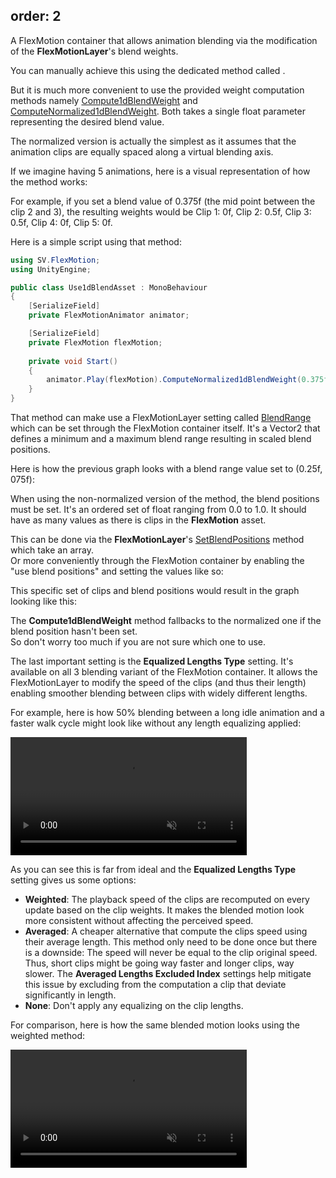 ﻿order: 2
---

<?# Figure Src="/img/documentation/use-flexmotion-assets-1d.jpg" Class="text-center" /?>

A FlexMotion container that allows animation blending via the modification of the **FlexMotionLayer**'s blend weights.

You can manually achieve this using the dedicated method called <?# Xref name="SetBlendWeight" xref="api-SV.FlexMotion.FlexMotionLayer.SetBlendWeight(System.Int32, System.Single)" /?>.

But it is much more convenient to use the provided weight computation methods namely [Compute1dBlendWeight](xref:api-sv.flexmotion.FlexMotionLayer.Compute1dBlendWeight(system.single)) and [ComputeNormalized1dBlendWeight](xref:api-sv.flexmotion.FlexMotionLayer.ComputeNormalized1dBlendWeight(system.single)).
Both takes a single float parameter representing the desired blend value. 

The normalized version is actually the simplest as it assumes that the animation clips are equally spaced along a virtual blending axis.

If we imagine having 5 animations, here is a visual representation of how the method works:

<?# Figure Src="/img/documentation/1dblending.svg" Class="text-center" Width="75%" /?>

For example, if you set a blend value of 0.375f (the mid point between the clip 2 and 3), the resulting weights would be Clip 1: 0f, Clip 2: 0.5f, Clip 3: 0.5f, Clip 4: 0f, Clip 5: 0f.

Here is a simple script using that method:

```csharp
using SV.FlexMotion;
using UnityEngine;

public class Use1dBlendAsset : MonoBehaviour
{
    [SerializeField]
    private FlexMotionAnimator animator;

    [SerializeField]
    private FlexMotion flexMotion;
    
    private void Start()
    {
        animator.Play(flexMotion).ComputeNormalized1dBlendWeight(0.375f);
    }
}
```

That method can make use a FlexMotionLayer setting called [BlendRange](xref:api-sv.flexmotion.FlexMotionLayer.BlendRange) which can be set through the FlexMotion container itself.
It's a Vector2 that defines a minimum and a maximum blend range resulting in scaled blend positions.

Here is how the previous graph looks with a blend range value set to (0.25f, 075f): 

<?# Figure Src="/img/documentation/1dblending-blendrange.svg" Class="text-center" Width="75%" /?>

When using the non-normalized version of the method, the blend positions must be set.
It's an ordered set of float ranging from 0.0 to 1.0. It should have as many values as there is clips in the **FlexMotion** asset.

This can be done via the **FlexMotionLayer**'s [SetBlendPositions](api-SV.FlexMotion.FlexMotionLayer.SetBlendPositions(System.Single[])) method which take an array.  
Or more conveniently through the FlexMotion container by enabling the "use blend positions" and setting the values like so:

<?# Figure Src="/img/documentation/use-flexmotion-assets-1d-blendpositions.jpg" Class="text-center" /?>

This specific set of clips and blend positions would result in the graph looking like this:

<?# Figure Src="/img/documentation/1dblending-blendpositions.svg" Class="text-center" Width="75%" /?>

<?# Callout Type="info" Title="📝 Notice" ?>
The **Compute1dBlendWeight** method fallbacks to the normalized one if the blend position hasn't been set.
</br>So don't worry too much if you are not sure which one to use.
<?#/ Callout ?>

The last important setting is the **Equalized Lengths Type** setting. It's available on all 3 blending variant of the FlexMotion container.
It allows the FlexMotionLayer to modify the speed of the clips (and thus their length) enabling smoother blending between clips with widely different lengths.

For example, here is how 50% blending between a long idle animation and a faster walk cycle might look like without any length equalizing applied:

<div Class="text-center">
    <video autoplay muted loop src="/img/documentation/use-flexmotion-assets-equalizing-length.webm" width="75%"></video>
</div>

As you can see this is far from ideal and the **Equalized Lengths Type** setting gives us some options:

- **Weighted**: The playback speed of the clips are recomputed on every update based on the clip weights. 
It makes the blended motion look more consistent without affecting the perceived speed.
- **Averaged**: A cheaper alternative that compute the clips speed using their average length.
This method only need to be done once but there is a downside: The speed will never be equal to the clip original speed. 
Thus, short clips might be going way faster and longer clips, way slower. The **Averaged Lengths Excluded Index** settings help mitigate this issue by excluding from the computation a clip that deviate significantly in length.
- **None**: Don't apply any equalizing on the clip lengths.

For comparison, here is how the same blended motion looks using the weighted method:

<div Class="text-center">
<video autoplay muted loop src="/img/documentation/use-flexmotion-assets-weighted-length.webm" width="75%"></video>
</div>
